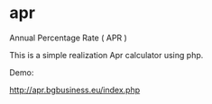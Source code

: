 # apr
Annual Percentage Rate ( APR )

This is a simple realization Apr calculator using php.


Demo:

http://apr.bgbusiness.eu/index.php
